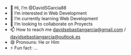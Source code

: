 - 👋 Hi, I’m @DavidSGarcia88
- 👀 I’m interested in Web Development
- 🌱 I’m currently learning Web Development
- 💞️ I’m looking to collaborate on Proyects
- 📫 How to reach me davidsebastiangarcia@gmail.com / davidsebastiangarcia@outlook.es
- 😄 Pronouns: He or Him
- ⚡ Fun fact: ...

<!---
DavidSGarcia88/DavidSGarcia88 is a ✨ special ✨ repository because its `README.md` (this file) appears on your GitHub profile.
You can click the Preview link to take a look at your changes.
--->
